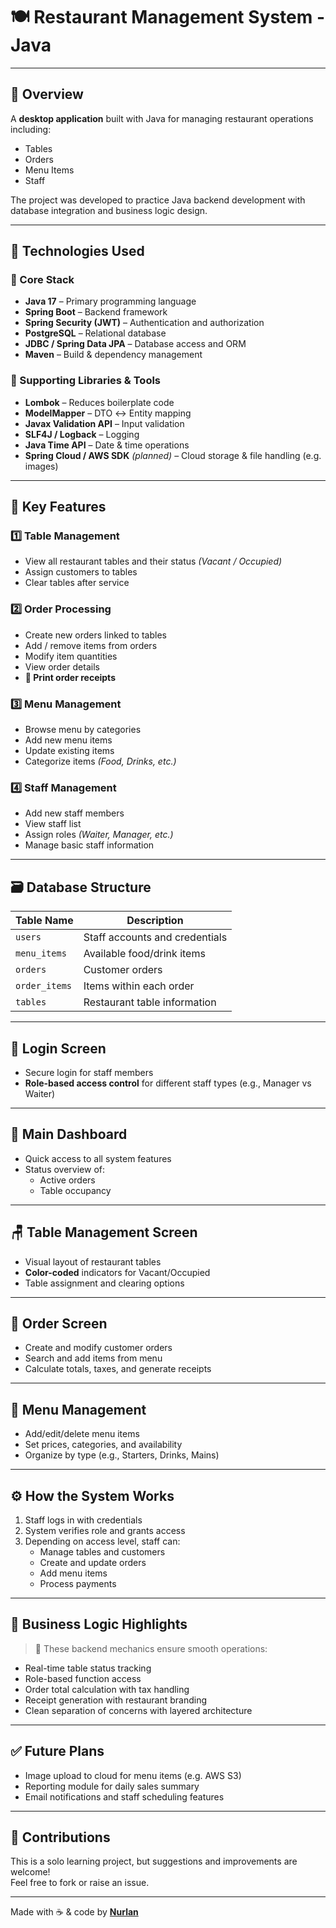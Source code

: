 # 🍽️ Restaurant Management System - Java

---

## 📖 Overview

A **desktop application** built with Java for managing restaurant operations including:

- Tables
- Orders
- Menu Items
- Staff

The project was developed to practice Java backend development with database integration and business logic design.

---

## 🧰 Technologies Used

### 🔹 Core Stack
- **Java 17** – Primary programming language  
- **Spring Boot** – Backend framework  
- **Spring Security (JWT)** – Authentication and authorization  
- **PostgreSQL** – Relational database  
- **JDBC / Spring Data JPA** – Database access and ORM  
- **Maven** – Build & dependency management  

### 🔸 Supporting Libraries & Tools
- **Lombok** – Reduces boilerplate code  
- **ModelMapper** – DTO ↔ Entity mapping  
- **Javax Validation API** – Input validation  
- **SLF4J / Logback** – Logging  
- **Java Time API** – Date & time operations  
- **Spring Cloud / AWS SDK** *(planned)* – Cloud storage & file handling (e.g. images)

---

## 🌟 Key Features

### 1️⃣ Table Management
- View all restaurant tables and their status _(Vacant / Occupied)_
- Assign customers to tables  
- Clear tables after service  

### 2️⃣ Order Processing
- Create new orders linked to tables  
- Add / remove items from orders  
- Modify item quantities  
- View order details  
- **🧾 Print order receipts**

### 3️⃣ Menu Management
- Browse menu by categories  
- Add new menu items  
- Update existing items  
- Categorize items _(Food, Drinks, etc.)_

### 4️⃣ Staff Management
- Add new staff members  
- View staff list  
- Assign roles _(Waiter, Manager, etc.)_  
- Manage basic staff information  

---

## 🗃️ Database Structure

| Table Name     | Description                        |
|----------------|------------------------------------|
| `users`        | Staff accounts and credentials     |
| `menu_items`   | Available food/drink items         |
| `orders`       | Customer orders                    |
| `order_items`  | Items within each order            |
| `tables`       | Restaurant table information       |

---

## 🔐 Login Screen

- Secure login for staff members  
- **Role-based access control** for different staff types (e.g., Manager vs Waiter)

---

## 🧭 Main Dashboard

- Quick access to all system features  
- Status overview of:
  - Active orders  
  - Table occupancy  

---

## 🪑 Table Management Screen

- Visual layout of restaurant tables  
- **Color-coded** indicators for Vacant/Occupied  
- Table assignment and clearing options  

---

## 🧾 Order Screen

- Create and modify customer orders  
- Search and add items from menu  
- Calculate totals, taxes, and generate receipts  

---

## 🧆 Menu Management

- Add/edit/delete menu items  
- Set prices, categories, and availability  
- Organize by type (e.g., Starters, Drinks, Mains)

---

## ⚙️ How the System Works

1. Staff logs in with credentials  
2. System verifies role and grants access  
3. Depending on access level, staff can:
   - Manage tables and customers
   - Create and update orders
   - Add menu items
   - Process payments

---

## 🧠 Business Logic Highlights

> 🎯 These backend mechanics ensure smooth operations:

- Real-time table status tracking  
- Role-based function access  
- Order total calculation with tax handling  
- Receipt generation with restaurant branding  
- Clean separation of concerns with layered architecture  

---

## ✅ Future Plans

- Image upload to cloud for menu items (e.g. AWS S3)  
- Reporting module for daily sales summary  
- Email notifications and staff scheduling features  

---

## 🤝 Contributions

This is a solo learning project, but suggestions and improvements are welcome!  
Feel free to fork or raise an issue.

---

Made with ☕ & code by **[Nurlan](https://github.com/nurlanlan)**
